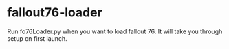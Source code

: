 # fallout76-loader

Run fo76Loader.py when you want to load fallout 76. It will take you through setup on first launch. 